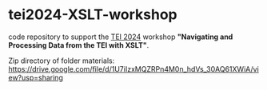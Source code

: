 # tei2024-XSLT-workshop
code repository to support the [TEI 2024](https://www.conftool.pro/tei2024/sessions.php) workshop **"Navigating and Processing Data from the TEI with XSLT"**. 

Zip directory of folder materials: https://drive.google.com/file/d/1U7iIzxMQZRPn4M0n_hdVs_30AQ61XWiA/view?usp=sharing
